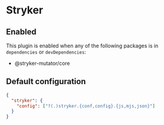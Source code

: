 # Stryker

## Enabled

This plugin is enabled when any of the following packages is in `dependencies` or `devDependencies`:

- @stryker-mutator/core

## Default configuration

```json
{
  "stryker": {
    "config": ["?(.)stryker.{conf,config}.{js,mjs,json}"]
  }
}
```
